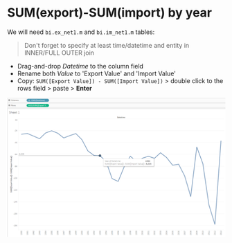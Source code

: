 #  SUM(export)-SUM(import) by year

We will need `bi.ex_net1.m` and `bi.im_net1.m` tables:

> Don't forget to specify at least time/datetime and entity in INNER/FULL OUTER join

- Drag-and-drop _Datetime_ to the column field
- Rename both _Value_ to 'Export Value' and 'Import Value'
- Copy: `SUM([Export Value]) - SUM([Import Value])` > double click to the rows field > paste > **Enter**

![](images/sum.png)